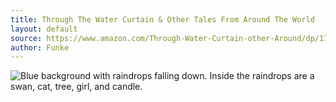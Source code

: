 ```yaml
---
title: Through The Water Curtain & Other Tales From Around The World
layout: default
source: https://www.amazon.com/Through-Water-Curtain-other-Around/dp/1782692002/ref=sr_1_1?dchild=1&keywords=Through+The+Water+Curtain+%26+Other+Tales+From+Around+The+World&qid=1619577788&s=books&sr=1-1
author: Funke
---
```

<div class="summary left"><img src="{{"/assets/images/through.jpg" | relative_url}}" alt="Blue background with raindrops falling down. Inside the raindrops are a swan, cat, tree, girl, and candle.">

<p></p>
</div>
